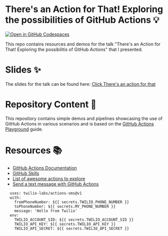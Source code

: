 # There's an Action for That! Exploring the possibilities of GitHub Actions 💡
[![Open in GitHub Codespaces](https://github.com/codespaces/badge.svg)](https://github.com/codespaces/new?hide_repo_select=true&ref=main&repo=623718616&machine=standardLinux32gb&devcontainer_path=.devcontainer%2Fdevcontainer.json&location=EastUs)

This repo contains resources and demos for the talk "There's an Action for That! Exploring the possibilitis of GitHub Actions" that I presented.

# Slides ✨

The slides for the talk can be found here: 
[Click There's an action for that](https://www.canva.com/design/DAFfRK5vJ-U/9Y_mizbL-dLBm0g69LuZHQ/view?utm_content=DAFfRK5vJ-U&utm_campaign=designshare&utm_medium=link&utm_source=publishsharelink)

# Repository Content 📔
This repository contains simple demos and pipelines showcasing the use of GitHub Actions in various scenarios and is based on the [GitHub Actions Playground](https://github.com/github/codespaces-actions-playground) guide. 

# Resources 📚
- [GitHub Actions Documentation](https://docs.github.com/en/actions) 
- [GitHub Skills](https://github.com/skills/hello-github-actions) 
- [List of awesome actions to explore](https://github.com/sdras/awesome-actions) 
- [Send a text message with GitHub Actions](https://github.com/marketplace/actions/twilio-sms)


```- name: 'Sending SMS Notification'
  uses: twilio-labs/actions-sms@v1
  with:
    fromPhoneNumber: ${{ secrets.TWILIO_PHONE_NUMBER }}
    toPhoneNumber: ${{ secrets.MY_PHONE_NUMBER }}
    message: 'Hello from Twilio'
  env:
    TWILIO_ACCOUNT_SID: ${{ secrets.TWILIO_ACCOUNT_SID }}
    TWILIO_API_KEY: ${{ secrets.TWILIO_API_KEY }}
    TWILIO_API_SECRET: ${{ secrets.TWILIO_API_SECRET }}
```
